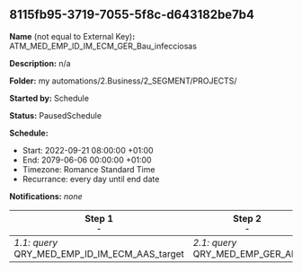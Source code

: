 ## 8115fb95-3719-7055-5f8c-d643182be7b4

**Name** (not equal to External Key)**:** ATM_MED_EMP_ID_IM_ECM_GER_Bau_infecciosas

**Description:** n/a

**Folder:** my automations/2.Business/2_SEGMENT/PROJECTS/

**Started by:** Schedule

**Status:** PausedSchedule

**Schedule:**

* Start: 2022-09-21 08:00:00 +01:00
* End: 2079-06-06 00:00:00 +01:00
* Timezone: Romance Standard Time
* Recurrance: every day until end date

**Notifications:** _none_


| Step 1<br>_<small>-</small>_ | Step 2<br>_<small>-</small>_ |
| --- | --- |
| _1.1: query_<br>QRY_MED_EMP_ID_IM_ECM_AAS_target | _2.1: query_<br>QRY_MED_EMP_GER_ALL |
